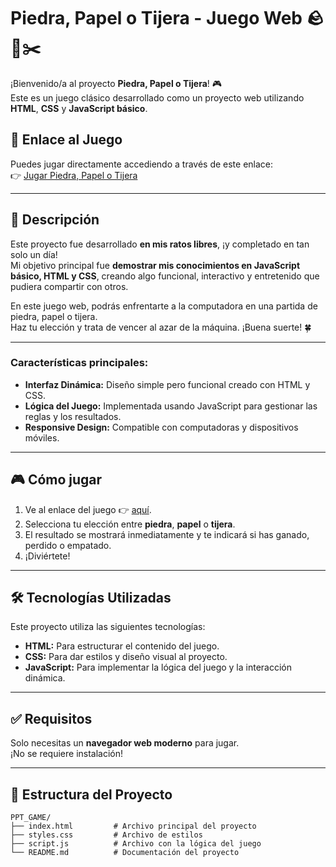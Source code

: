 # Piedra, Papel o Tijera - Juego Web 🪨📄✂️

¡Bienvenido/a al proyecto **Piedra, Papel o Tijera**! 🎮  
Este es un juego clásico desarrollado como un proyecto web utilizando **HTML**, **CSS** y **JavaScript básico**.

## 🚀 Enlace al Juego

Puedes jugar directamente accediendo a través de este enlace:  
👉 [Jugar Piedra, Papel o Tijera](https://avaazquezz.github.io/PPT_GAME/)

---

## 📝 Descripción

Este proyecto fue desarrollado **en mis ratos libres**, ¡y completado en tan solo un día!  
Mi objetivo principal fue **demostrar mis conocimientos en JavaScript básico, HTML y CSS**, creando algo funcional, interactivo y entretenido que pudiera compartir con otros.

En este juego web, podrás enfrentarte a la computadora en una partida de piedra, papel o tijera.  
Haz tu elección y trata de vencer al azar de la máquina. ¡Buena suerte! 🍀

---

### Características principales:

- **Interfaz Dinámica:** Diseño simple pero funcional creado con HTML y CSS.  
- **Lógica del Juego:** Implementada usando JavaScript para gestionar las reglas y los resultados.  
- **Responsive Design:** Compatible con computadoras y dispositivos móviles.  

---

## 🎮 Cómo jugar

1. Ve al enlace del juego 👉 [aquí](https://avaazquezz.github.io/PPT_GAME/).
2. Selecciona tu elección entre **piedra**, **papel** o **tijera**.
3. El resultado se mostrará inmediatamente y te indicará si has ganado, perdido o empatado.
4. ¡Diviértete!

---

## 🛠️ Tecnologías Utilizadas

Este proyecto utiliza las siguientes tecnologías:

- **HTML:** Para estructurar el contenido del juego.  
- **CSS:** Para dar estilos y diseño visual al proyecto.  
- **JavaScript:** Para implementar la lógica del juego y la interacción dinámica.

---

## ✅ Requisitos

Solo necesitas un **navegador web moderno** para jugar.  
¡No se requiere instalación!

---

## 📂 Estructura del Proyecto

```plaintext
PPT_GAME/
├── index.html         # Archivo principal del proyecto
├── styles.css         # Archivo de estilos
├── script.js          # Archivo con la lógica del juego
└── README.md          # Documentación del proyecto
